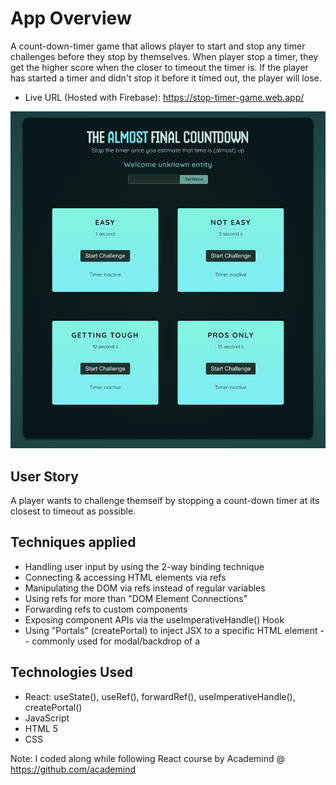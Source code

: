 # App Overview

A count-down-timer game that allows player to start and stop any timer challenges before they stop by themselves. When player stop a timer, they get the higher score when the closer to timeout the timer is. If the player has started a timer and didn't stop it before it timed out, the player will lose.

- Live URL (Hosted with Firebase): https://stop-timer-game.web.app/

![snapshot of app page](./src/assets/count-down-game-snapshot.png)

## User Story

A player wants to challenge themself by stopping a count-down timer at its closest to timeout as possible.

## Techniques applied

- Handling user input by using the 2-way binding technique
- Connecting & accessing HTML elements via refs
- Manipulating the DOM via refs instead of regular variables
- Using refs for more than "DOM Element Connections"
- Forwarding refs to custom components
- Exposing component APIs via the useImperativeHandle() Hook
- Using "Portals" (createPortal) to inject JSX to a specific HTML element -- commonly used for modal/backdrop of a <dialog> element

## Technologies Used

- React: useState(), useRef(), forwardRef(), useImperativeHandle(), createPortal()
- JavaScript
- HTML 5
- CSS

Note: I coded along while following React course by Academind @ https://github.com/academind
